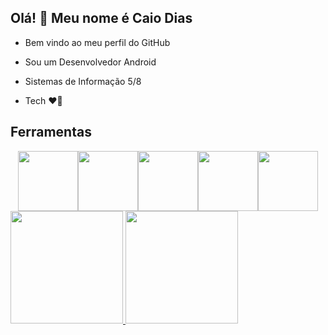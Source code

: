 ## Olá! 👋 Meu nome é Caio Dias
- Bem vindo ao meu perfil do GitHub

- Sou um Desenvolvedor Android
- Sistemas de Informação 5/8
- Tech 	:heart_on_fire:


## Ferramentas

<div align="center"><img src="https://cdn.jsdelivr.net/gh/devicons/devicon/icons/kotlin/kotlin-original.svg" width="96" height="96"/><img src="https://cdn.jsdelivr.net/gh/devicons/devicon/icons/android/android-original.svg" width="96" height="96"/><img src="https://cdn.jsdelivr.net/gh/devicons/devicon/icons/firebase/firebase-plain.svg" width="96" height="96"/><img src="https://cdn.jsdelivr.net/gh/devicons/devicon/icons/sqlite/sqlite-original.svg" width="96" height="96"/><img src="https://cdn.jsdelivr.net/gh/devicons/devicon/icons/git/git-original.svg" width="96" height="96"/></div>

<div>
<a href="https://github.com/CaioCozendey">
<img height="180em" src="https://github-readme-stats.vercel.app/api/top-langs/?username=seu-usuário-aqui&layout=compact&langs_count=7&theme=dracula"/>
<img height="180em" src="https://github-readme-stats.vercel.app/api?username=seu-usuário-aqui&show_icons=true&theme=dracula&include_all_commits=true&count_private=true"/>
</div>

          
          
  
    

<!--
**CaioCozendey/CaioCozendey** is a ✨ _special_ ✨ repository because its `README.md` (this file) appears on your GitHub profile.

Here are some ideas to get you started:

- 🔭 I’m currently working on ...
- 🌱 I’m currently learning ...
- 👯 I’m looking to collaborate on ...
- 🤔 I’m looking for help with ...
- 💬 Ask me about ...
- 📫 How to reach me: ...
- 😄 Pronouns: ...
- ⚡ Fun fact: ...
-->
